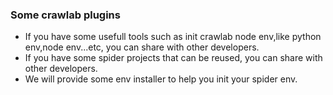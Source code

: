 ### Some crawlab plugins
- If you have some usefull tools such as init crawlab node env,like python env,node env...etc, you can share with other developers.
- If you have some spider projects that can be reused, you can share with other developers.
- We will provide some env installer to help you init your spider env.